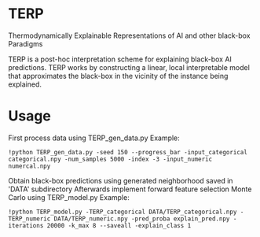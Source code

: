 # TERP
Thermodynamically Explainable Representations of AI and other black-box Paradigms


TERP is a post-hoc interpretation scheme for explaining black-box AI predictions. TERP works by constructing a linear, local interpretable model that approximates the black-box in the vicinity of the instance being explained.

# Usage
First process data using TERP_gen_data.py
Example:
```
!python TERP_gen_data.py -seed 150 --progress_bar -input_categorical categorical.npy -num_samples 5000 -index -3 -input_numeric numercal.npy
```
Obtain black-box predictions using generated neighborhood saved in 'DATA' subdirectory
Afterwards implement forward feature selection Monte Carlo using TERP_model.py
Example:
```
!python TERP_model.py -TERP_categorical DATA/TERP_categorical.npy -TERP_numeric DATA/TERP_numeric.npy -pred_proba explain_pred.npy -iterations 20000 -k_max 8 --saveall -explain_class 1
```
